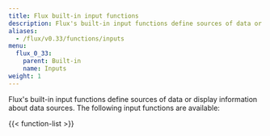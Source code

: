 ```yaml
---
title: Flux built-in input functions
description: Flux's built-in input functions define sources of data or or display information about data sources.
aliases:
  - /flux/v0.33/functions/inputs
menu:
  flux_0_33:
    parent: Built-in
    name: Inputs
weight: 1
---
```


Flux's built-in input functions define sources of data or display information about data sources.
The following input functions are available:

{{< function-list >}}
